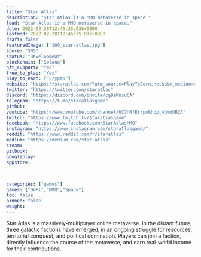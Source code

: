 ```yaml
---
title: "Star Atlas"
description: "Star Atlas is a MMO metaverse in space."
lead: "Star Atlas is a MMO metaverse in space."
date: 2022-02-28T12:46:35.036+0800
lastmod: 2022-02-28T12:46:35.036+0800
draft: false
featuredImage: ["100_star-atlas.jpg"]
score: "505"
status: "Development"
blockchain: ["Solana"]
nft_support: "Yes"
free_to_play: "Yes"
play_to_earn: ["Crypto"]
website: "https://staratlas.com/?utm_source=PlayToEarn.net&utm_medium=organic&utm_campaign=gamepage"
twitter: "https://twitter.com/staratlas"
discord: "https://discord.com/invite/cg9aWnsuCA"
telegram: "https://t.me/staratlasgame"
github: 
youtube: "https://www.youtube.com/channel/UC7hRfErrpokhop_4bmmDB2A"
twitch: "https://www.twitch.tv/staratlasgame"
facebook: "https://www.facebook.com/StarAtlasMMO"
instagram: "https://www.instagram.com/staratlasgame/"
reddit: "https://www.reddit.com/r/staratlas"
medium: "https://medium.com/star-atlas"
steam: 
gitbook: 
googleplay: 
appstore: 

  
    
categories: ["games"]
games: ["DeFi","MMO","Space"]
toc: false
pinned: false
weight: 
---
```

Star Atlas is a massively-multiplayer online metaverse. In the distant future, three galactic factions have emerged, in an ongoing struggle for resources, territorial conquest, and political domination. Players can join a faction, directly influence the course of the metaverse, and earn real-world income for their contributions.